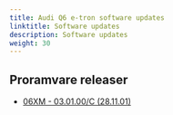 ```yaml
---
title: Audi Q6 e-tron software updates
linktitle: Software updates
description: Software updates
weight: 30
---
```


## Proramvare releaser

- [06XM - 03.01.00/C (28.11.01)](06XM)


